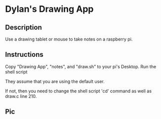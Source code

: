 # Dylan's Drawing App

## Description

Use a drawing tablet or mouse to take notes on a raspberry pi.

## Instructions

Copy "Drawing App", "notes", and "draw.sh" to your pi's Desktop. Run the shell script

They assume that you are using the default user.

If not, then you need to change the shell script 'cd' command as well as draw.c line 210.

## Pic

